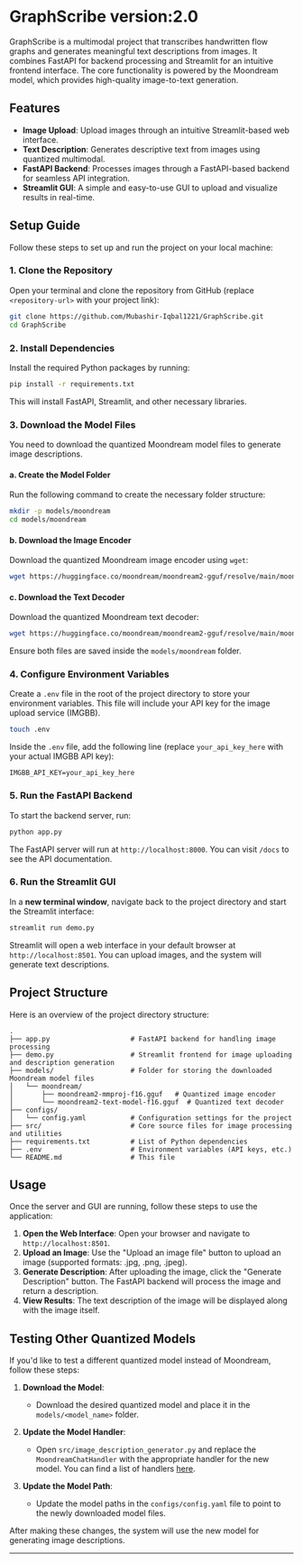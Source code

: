 # GraphScribe version:2.0

GraphScribe is a multimodal project that transcribes handwritten flow graphs and generates meaningful text descriptions from images. It combines FastAPI for backend processing and Streamlit for an intuitive frontend interface. The core functionality is powered by the Moondream model, which provides high-quality image-to-text generation.

## Features

- **Image Upload**: Upload images through an intuitive Streamlit-based web interface.
- **Text Description**: Generates descriptive text from images using quantized multimodal.
- **FastAPI Backend**: Processes images through a FastAPI-based backend for seamless API integration.
- **Streamlit GUI**: A simple and easy-to-use GUI to upload and visualize results in real-time.

## Setup Guide

Follow these steps to set up and run the project on your local machine:

### 1. Clone the Repository

Open your terminal and clone the repository from GitHub (replace `<repository-url>` with your project link):

```bash
git clone https://github.com/Mubashir-Iqbal1221/GraphScribe.git
cd GraphScribe
```

### 2. Install Dependencies

Install the required Python packages by running:

```bash
pip install -r requirements.txt
```

This will install FastAPI, Streamlit, and other necessary libraries.

### 3. Download the Model Files

You need to download the quantized Moondream model files to generate image descriptions.

#### a. Create the Model Folder

Run the following command to create the necessary folder structure:

```bash
mkdir -p models/moondream
cd models/moondream
```

#### b. Download the Image Encoder

Download the quantized Moondream image encoder using `wget`:

```bash
wget https://huggingface.co/moondream/moondream2-gguf/resolve/main/moondream2-mmproj-f16.gguf
```

#### c. Download the Text Decoder

Download the quantized Moondream text decoder:

```bash
wget https://huggingface.co/moondream/moondream2-gguf/resolve/main/moondream2-text-model-f16.gguf
```

Ensure both files are saved inside the `models/moondream` folder.

### 4. Configure Environment Variables

Create a `.env` file in the root of the project directory to store your environment variables. This file will include your API key for the image upload service (IMGBB).

```bash
touch .env
```

Inside the `.env` file, add the following line (replace `your_api_key_here` with your actual IMGBB API key):

```
IMGBB_API_KEY=your_api_key_here
```

### 5. Run the FastAPI Backend

To start the backend server, run:

```bash
python app.py
```

The FastAPI server will run at `http://localhost:8000`. You can visit `/docs` to see the API documentation.

### 6. Run the Streamlit GUI

In a **new terminal window**, navigate back to the project directory and start the Streamlit interface:

```bash
streamlit run demo.py
```

Streamlit will open a web interface in your default browser at `http://localhost:8501`. You can upload images, and the system will generate text descriptions.

## Project Structure

Here is an overview of the project directory structure:

```
.
├── app.py                    # FastAPI backend for handling image processing
├── demo.py                   # Streamlit frontend for image uploading and description generation
├── models/                   # Folder for storing the downloaded Moondream model files
│   └── moondream/            
│       ├── moondream2-mmproj-f16.gguf   # Quantized image encoder
│       └── moondream2-text-model-f16.gguf  # Quantized text decoder
├── configs/                  
│   └── config.yaml           # Configuration settings for the project
├── src/                      # Core source files for image processing and utilities
├── requirements.txt          # List of Python dependencies
├── .env                      # Environment variables (API keys, etc.)
└── README.md                 # This file
```

## Usage

Once the server and GUI are running, follow these steps to use the application:

1. **Open the Web Interface**: Open your browser and navigate to `http://localhost:8501`.
2. **Upload an Image**: Use the "Upload an image file" button to upload an image (supported formats: .jpg, .png, .jpeg).
3. **Generate Description**: After uploading the image, click the "Generate Description" button. The FastAPI backend will process the image and return a description.
4. **View Results**: The text description of the image will be displayed along with the image itself.

## Testing Other Quantized Models

If you'd like to test a different quantized model instead of Moondream, follow these steps:

1. **Download the Model**: 
   - Download the desired quantized model and place it in the `models/<model_name>` folder.

2. **Update the Model Handler**:
   - Open `src/image_description_generator.py` and replace the `MoondreamChatHandler` with the appropriate handler for the new model. You can find a list of handlers [here](https://github.com/abetlen/llama-cpp-python?tab=readme-ov-file#multi-modal-models).

3. **Update the Model Path**:
   - Update the model paths in the `configs/config.yaml` file to point to the newly downloaded model files.

After making these changes, the system will use the new model for generating image descriptions.

---
